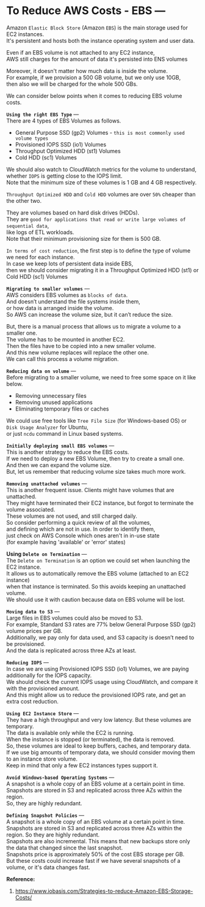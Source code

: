 # To Reduce AWS Costs - EBS — 

Amazon `Elastic Block Store` (Amazon `EBS`) is the main storage used for EC2 instances.  
It's persistent and hosts both the instance operating system and user data.  

Even if an EBS volume is not attached to any EC2 instance,  
AWS still charges for the amount of data it's persisted into ENS volumes  

Moreover, it doesn't matter how much data is inside the volume.  
For example, if we provision a 500 GB volume, but we only use 10GB,  
then also we will be charged for the whole 500 GBs.  

We can consider below points when it comes to reducing EBS volume costs.  

**`Using the right EBS Type`** —  
There are 4 types of EBS Volumes as follows.

- General Purpose SSD (gp2) Volumes - `this is most commonly used volume types`  
- Provisioned IOPS SSD (io1) Volumes
- Throughput Optimized HDD (st1) Volumes
- Cold HDD (sc1) Volumes  

We should also watch to CloudWatch metrics for the volume to understand,  
whether `IOPS` is getting close to the IOPS limit.  
Note that the minimum size of these volumes is 1 GB and 4 GB respectively.  

`Throughput Optimized HDD` and `Cold HDD` volumes are over `50%` cheaper than the other two.  

They are volumes based on hard disk drives (HDDs).  
They are `good for applications that read or write large volumes of sequential data`,  
like logs of ETL workloads.  
Note that their minimum provisioning size for them is 500 GB.  

`In terms of cost reduction`, the first step is to define the type of volume we need for each instance.  
In case we keep lots of persistent data inside EBS,  
then we should consider migrating it in a Throughput Optimized HDD (st1) or Cold HDD (sc1) Volumes  

**`Migrating to smaller volumes`** —  
AWS considers EBS volumes as `blocks of data`.  
And doesn’t understand the file systems inside them,  
or how data is arranged inside the volume.  
So AWS can increase the volume size, but it can’t reduce the size.  

But, there is a manual process that allows us to migrate a volume to a smaller one.  
The volume has to be mounted in another EC2.  
Then the files have to be copied into a new smaller volume.  
And this new volume replaces will replace the other one.  
We can call this process a volume migration.  

**`Reducing data on volume`** —  
Before migrating to a smaller volume, we need to free some space on it like below.  
- Removing unnecessary files
- Removing unused applications
- Eliminating temporary files or caches  

We could use free tools like `Tree File Size` (for Windows-based OS) or `Disk Usage Analyzer` for Ubuntu,  
or just `ncdu` command in Linux based systems.  

**`Initially deploying small EBS volumes`** —  
This is another strategy to reduce the EBS costs.  
If we need to deploy a new EBS Volume, then try to create a small one.  
And then we can expand the volume size.  
But, let us remember that reducing volume size takes much more work.  

**`Removing unattached volumes`** —  
This is another frequent issue. Clients might have volumes that are unattached.  
They might have terminated their EC2 instance, but forgot to terminate the volume associated.  
These volumes are not used, and still charged daily.  
So consider performing a quick review of all the volumes,  
and defining which are not in use. In order to identify them,  
just check on AWS Console which ones aren't in in-use state  
(for example having 'available' or 'error' states)  

**Using `Delete on Termination`** —  
The `Delete on Termination` is an option we could set when launching the EC2 instance.  
It allows us to automatically remove the EBS volume (attached to an EC2 instance)  
when that instance is terminated. So this avoids keeping an unattached volume.  
We should use it with caution because data on EBS volume will be lost.  


**`Moving data to S3`** —  
Large files in EBS volumes could also be moved to S3.  
For example, Standard S3 rates are 77% below General Purpose SSD (gp2) volume prices per GB.  
Additionally, we pay only for data used, and S3 capacity is doesn’t need to be provisioned.  
And the data is replicated across three AZs at least.

**`Reducing IOPS`** —  
In case we are using Provisioned IOPS SSD (io1) Volumes, we are paying additionally for the IOPS capacity.  
We should check the current IOPS usage using CloudWatch, and compare it with the provisioned amount.  
And this might allow us to reduce the provisioned IOPS rate, and get an extra cost reduction.  

**`Using EC2 Instance Store`** —  
They have a high throughput and very low latency. But these volumes are temporary.  
The data is available only while the EC2 is running.  
When the instance is stopped (or terminated), the data is removed.  
So, these volumes are ideal to keep buffers, caches, and temporary data.  
If we use big amounts of temporary data, we should consider moving them to an instance store volume.  
Keep in mind that only a few EC2 instances types support it.  

**`Avoid Windows-based Operating Systems`** —  
A snapshot is a whole copy of an EBS volume at a certain point in time.  
Snapshots are stored in S3 and replicated across three AZs within the region.  
So, they are highly redundant.  

**`Defining Snapshot Policies`** —  
A snapshot is a whole copy of an EBS volume at a certain point in time.  
Snapshots are stored in S3 and replicated across three AZs within the region. So they are highly redundant.  
Snapshots are also incremental. This means that new backups store only the data that changed since the last snapshot.  
Snapshots price is approximately 50% of the cost EBS storage per GB.  
But these costs could increase fast if we have several snapshots of a volume, or it's data changes fast.  


**Reference:**  
1. https://www.iobasis.com/Strategies-to-reduce-Amazon-EBS-Storage-Costs/

